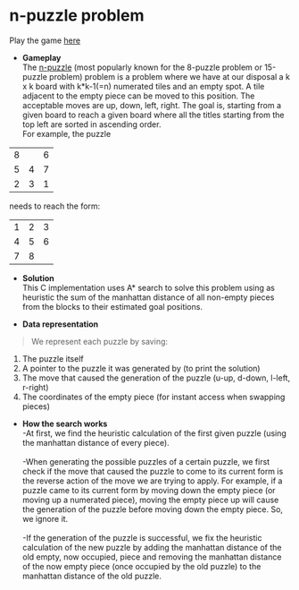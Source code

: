 # n-puzzle problem
Play the game [here](https://www.artbylogic.com/puzzles/numSlider/numberShuffle.htm)
* **Gameplay**<br/>
The [n-puzzle](https://en.wikipedia.org/wiki/15_puzzle) (most popularly known for the 8-puzzle problem or 15-puzzle problem) problem is a problem where we have at our disposal a k x k board with k*k-1(=n) numerated tiles and an empty spot. A tile adjacent to the empty piece can be moved to this position. The acceptable moves are up, down, left, right. The goal is, starting from a given board to reach a given board where all the titles starting from the top left are sorted in ascending order. <br/>
For example, the puzzle <br/>
<table>
  <tr>
  <td>8</td> <td> </td> <td>6</td>
  </tr>
  <tr>
    <td>5</td> <td>4</td> <td>7</td>
  </tr>
  <tr>
    <td>2</td> <td>3</td> <td>1</td>
  </tr>
</table>
needs to reach the form:<br/>
<table>
  <tr>
  <td>1</td> <td>2</td> <td>3</td>
  </tr>
  <tr>
    <td>4</td> <td>5</td> <td>6</td>
  </tr>
  <tr>
    <td>7</td> <td>8</td> <td></td>
  </tr>
</table>

* **Solution** <br/>
This C implementation uses A* search to solve this problem using as heuristic the sum of the manhattan distance of all non-empty pieces from the blocks to their estimated goal positions.

* **Data representation** <br/>
> We represent each puzzle by saving:
1. The puzzle itself<br/>
2. A pointer to the puzzle it was generated by (to print the solution)<br/>
3. The move that caused the generation of the puzzle (u-up, d-down, l-left, r-right)<br/>
4. The coordinates of the empty piece (for instant access when swapping pieces)<br/>

* **How the search works** <br/>
-At first, we find the heuristic calculation of the first given puzzle (using the manhattan distance of every piece). <br/><br/>
-When generating  the possible puzzles of a certain puzzle, we first check if the move that caused the puzzle to come to its current form is the reverse action of the move we are trying to apply. For example, if a puzzle came to its current form by moving down the empty piece (or moving up a numerated piece), moving the empty piece up will cause the generation of the puzzle before moving down the empty piece. So, we ignore it. <br/><br/>
-If the generation of the puzzle is successful, we fix the heuristic calculation of the new puzzle by adding the manhattan distance of the old empty, now occupied, piece and removing the manhattan distance of the now empty piece (once occupied by the old puzzle) to the manhattan distance of the old puzzle.
